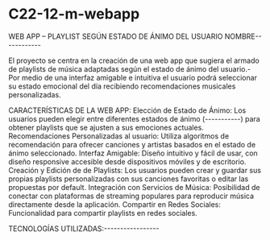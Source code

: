# C22-12-m-webapp
WEB APP – PLAYLIST SEGÚN ESTADO DE ÁNIMO DEL USUARIO NOMBRE------------

El proyecto se centra en la creación de una web app que sugiera el armado de playlists de música adaptadas según el estado de ánimo del usuario.-
Por medio de una interfaz amigable e intuitiva el usuario podrá seleccionar su estado emocional del día recibiendo recomendaciones musicales personalizadas.

CARACTERÍSTICAS DE LA WEB APP:
Elección de Estado de Ánimo: Los usuarios pueden elegir entre diferentes estados de ánimo (-----------) para obtener playlists que se ajusten a sus emociones actuales.
Recomendaciones Personalizadas al usuario: Utiliza algoritmos de recomendación para ofrecer canciones y artistas basados en el estado de ánimo seleccionado.
Interfaz Amigable: Diseño intuitivo y fácil de usar, con diseño responsive accesible desde dispositivos móviles y de escritorio.
Creación y Edición de de Playlists: Los usuarios pueden crear y guardar sus propias playlists personalizadas con sus canciones favoritas o editar las propuestas por default.
Integración con Servicios de Música: Posibilidad de conectar con plataformas de streaming populares para reproducir música directamente desde la aplicación.
Compartir en Redes Sociales: Funcionalidad para compartir playlists en redes sociales.

TECNOLOGÍAS UTILIZADAS:-----------------
